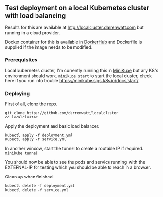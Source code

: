 ## Test deployment on a local Kubernetes cluster with load balancing

Results for this are available at http://localcluster.darrenwatt.com but running in a cloud provider.

Docker container for this is available in [DockerHub](https://hub.docker.com/repository/docker/darrenwatt/localcluster) and Dockerfile is supplied if the image needs to be modified.

### Prerequisites

Local kubernetes cluster, I'm currently running this in [MiniKube](https://minikube.sigs.k8s.io/docs/) but any K8's environment should work.
`minikube start` to start the local cluster, check here if you run into trouble https://minikube.sigs.k8s.io/docs/start/

### Deploying

First of all, clone the repo.
```
git clone https://github.com/darrenwatt/localcluster
cd localcluster
```

Apply the deployment and basic load balancer.
```
kubectl apply -f deployment.yml
kubectl apply -f service.yml
```

In another window, start the tunnel to create a routable IP if required.
`minikube tunnel` 

You should now be able to see the pods and service running, with the EXTERNAL-IP for testing which you should be able to reach in a browser.


Clean up when finished
```
kubectl delete -f deployment.yml
kubectl delete -f service.yml
```
